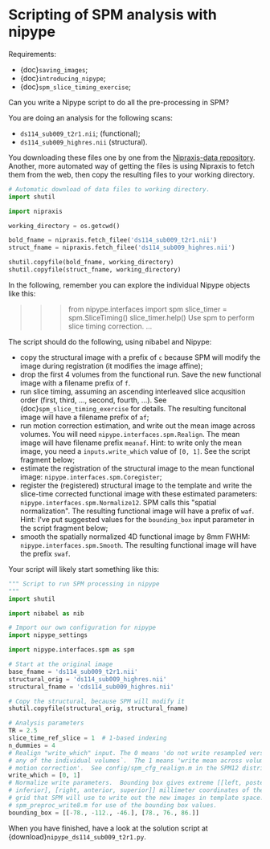 # Scripting of SPM analysis with nipype

Requirements:

- {doc}`saving_images`;
- {doc}`introducing_nipype`;
- {doc}`spm_slice_timing_exercise`;

Can you write a Nipype script to do all the pre-processing in SPM?

You are doing an analysis for the following scans:

- `ds114_sub009_t2r1.nii`; (functional);
- `ds114_sub009_highres.nii` (structural).

You downloading these files one by one from the [Nipraxis-data
repository](https://github.com/nipraxis/nipraxis-data). Another, more automated
way of getting the files is using Nipraxis to fetch them from the web, then
copy the resulting files to your working directory.

```python
# Automatic download of data files to working directory.
import shutil

import nipraxis

working_directory = os.getcwd()

bold_fname = nipraxis.fetch_filee('ds114_sub009_t2r1.nii')
struct_fname = nipraxis.fetch_filee('ds114_sub009_highres.nii')

shutil.copyfile(bold_fname, working_directory)
shutil.copyfile(struct_fname, working_directory)
```

In the following, remember you can explore the individual Nipype objects like
this:

>>> from nipype.interfaces import spm
>>> slice_timer = spm.SliceTiming()
>>> slice_timer.help()
Use spm to perform slice timing correction.
...

The script should do the following, using nibabel and Nipype:

- copy the structural image with a prefix of `c` because SPM will modify the
  image during registration (it modifies the image affine);
- drop the first 4 volumes from the functional run.  Save the new functional
  image with a filename prefix of `f`.
- run slice timing, assuming an ascending interleaved slice acqusition order
  (first, third, ..., second, fourth, ...).  See
  {doc}`spm_slice_timing_exercise` for details.  The resulting funcitonal
  image will have a filename prefix of `af`;
- run motion correction estimation, and write out the mean image across
  volumes.  You will need `nipype.interfaces.spm.Realign`.  The mean image
  will have filename prefix `meanaf`.   Hint: to write only the mean image,
  you need a `inputs.write_which` value of `[0, 1]`.  See the script
  fragment below;
- estimate the registration of the structural image to the mean functional
  image: `nipype.interfaces.spm.Coregister`;
- register the (registered) structural image to the template and write the
  slice-time corrected functional image with these estimated parameters:
  `nipype.interfaces.spm.Normalize12`.  SPM calls this "spatial
  normalization". The resulting functional image will have a prefix of `waf`.
  Hint: I've put suggested values for the `bounding_box` input parameter in
  the script fragment below;
- smooth the spatially normalized 4D functional image by 8mm FWHM:
  `nipype.interfaces.spm.Smooth`.  The resulting functional image will have
  the prefix `swaf`.

Your script will likely start something like this:

```python
""" Script to run SPM processing in nipype
"""
import shutil

import nibabel as nib

# Import our own configuration for nipype
import nipype_settings

import nipype.interfaces.spm as spm

# Start at the original image
base_fname = 'ds114_sub009_t2r1.nii'
structural_orig = 'ds114_sub009_highres.nii'
structural_fname = 'cds114_sub009_highres.nii'

# Copy the structural, because SPM will modify it
shutil.copyfile(structural_orig, structural_fname)

# Analysis parameters
TR = 2.5
slice_time_ref_slice = 1  # 1-based indexing
n_dummies = 4
# Realign "write_which" input. The 0 means 'do not write resampled versions of
# any of the individual volumes`.  The 1 means 'write mean across volumes after
# motion correction'.  See config/spm_cfg_realign.m in the SPM12 distribution.
write_which = [0, 1]
# Normalize write parameters.  Bounding box gives extreme [[left, posterior,
# inferior], [right, anterior, superior]] millimeter coordinates of the voxel
# grid that SPM will use to write out the new images in template space.  See
# spm_preproc_write8.m for use of the bounding box values.
bounding_box = [[-78., -112., -46.], [78., 76., 86.]]
```

When you have finished, have a look at the solution script at
{download}`nipype_ds114_sub009_t2r1.py`.
